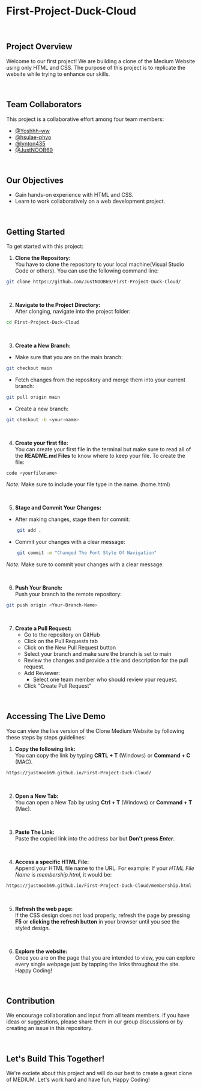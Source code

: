 # First-Project-Duck-Cloud

<br>

## Project Overview
Welcome to our first project! We are building a clone of the Medium Website using only HTML and CSS. The purpose of this project is to replicate the website while trying to enhance our skills.

<br>

## Team Collaborators

This project is a collaborative effort among four team members:
- [@Yoshhh-ww](https://github.com/Yoshhh-ww)
- [@hsulae-phyo](https://github.com/hsulae-phyo)
- [@lynton435](https://github.com/lynton435)
- [@JustNOOB69](https://github.com/JustNOOB69)

<br>

## Our Objectives
- Gain hands-on experience with HTML and CSS.
- Learn to work collaboratively on a web development project.

<br>

## Getting Started<br>
To get started with this project:

1. **Clone the Repository:**<br>
You have to clone the repository to your local machine(Visual Studio Code or others). You can use the following command line: 
```Bash 
git clone https://github.com/JustNOOB69/First-Project-Duck-Cloud/
```

<br>

2. **Navigate to the Project Directory:**<br>
After clonging, navigate into the project folder:
```bash
cd First-Project-Duck-Cloud
```

<br>

3. **Create a New Branch:**<br>
    
- Make sure that you are on the main branch:
```bash
git checkout main
```
- Fetch changes from the repository and merge them into your current branch:
```bash
git pull origin main
```
- Create a new branch:
```Bash
git checkout -b <your-name>
```

<br>

4. **Create your first file:**<br>
You can create your first file in the terminal but make sure to read all of the **README.md Files** to know where to keep your file.
To create the file:
```Bash
code <yourfilename>
```
*Note:* Make sure to include your file type in the name. (home.html)

<br>

5. **Stage and Commit Your Changes:**<br>

- After making changes, stage them for commit:
```bash
    git add .
```

- Commit your changes with a clear message:
```bash
    git commit -m "Changed The Font Style Of Navigation"
```
*Note:* Make sure to commit your changes with a clear message.

<br>

6. **Push Your Branch:**<br>
Push your branch to the remote repository:
```bash
git push origin <Your-Branch-Name>
```

<br>

7. **Create a Pull Request:**<br>
    - Go to the repository on GitHub
    - Click on the Pull Requests tab
    - Click on the New Pull Request button
    - Select your branch and make sure the branch is set to main
    - Review the changes and provide a title and description for the pull request.
    - Add Reviewer:
        - Select one team member who should review your request.
    - Click "Create Pull Request"

<br>

## Accessing The Live Demo<br>
You can view the live version of the Clone Medium Website by following these steps by steps guidelines:<br>

1. **Copy the following link:**<br>
You can copy the link by typing **CRTL + T** (Windows) or **Command + C** (MAC).
```bash
https://justnoob69.github.io/First-Project-Duck-Cloud/
```

<br>

2. **Open a New Tab:**<br>
You can open a New Tab by using **Ctrl + T** (Windows) or **Command + T** (Mac).

<br>

3. **Paste The Link:**<br>
Paste the copied link into the address bar but **Don't press *Enter***.

<br>

4. **Access a specific HTML File:**<br>
Append your HTML file name to the URL. 
For example: If your *HTML File Name* is *membership.html*, it would be:
```bash
https://justnoob69.github.io/First-Project-Duck-Cloud/membership.html
```

<br>

5. **Refresh the web page:** <br>
If the CSS design does not load properly, refresh the page by pressing **F5** or **clicking the refresh button** in your browser until you see the styled design.

<br>

6. **Explore the website:**<br>
Once you are on the page that you are intended to view, you can explore every single webpage just by tapping the links throughout the site. Happy Coding!

<br>

## Contribution<br> 
We encourage collaboration and input from all team members. If you have ideas or suggestions, please share them in our group discussions or by creating an issue in this repository.

<br>

## Let's Build This Together!<br>
We're exciete about this project and will do our best to create a great clone of MEDIUM. Let's work hard and have fun, Happy Coding!